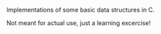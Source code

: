 Implementations of some basic data structures in C.

Not meant for actual use, just a learning excercise!